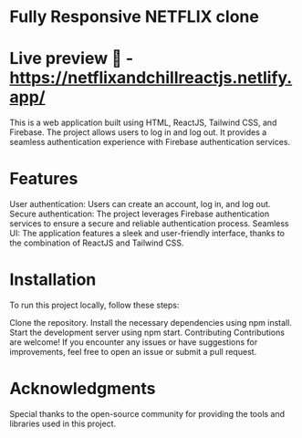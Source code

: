 # Fully Responsive NETFLIX clone

# Live preview 🚀 - https://netflixandchillreactjs.netlify.app/

This is a web application built using HTML, ReactJS, Tailwind CSS, and Firebase. The project allows users to log in and log out. It provides a seamless authentication experience with Firebase authentication services.

# Features

User authentication: Users can create an account, log in, and log out.
Secure authentication: The project leverages Firebase authentication services to ensure a secure and reliable authentication process.
Seamless UI: The application features a sleek and user-friendly interface, thanks to the combination of ReactJS and Tailwind CSS.

# Installation

To run this project locally, follow these steps:

Clone the repository.
Install the necessary dependencies using npm install.
Start the development server using npm start.
Contributing
Contributions are welcome! If you encounter any issues or have suggestions for improvements, feel free to open an issue or submit a pull request.

# Acknowledgments

Special thanks to the open-source community for providing the tools and libraries used in this project.
